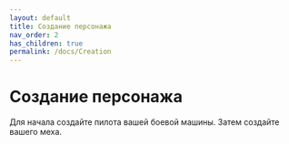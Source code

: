 ```yaml
---
layout: default
title: Создание персонажа
nav_order: 2
has_children: true
permalink: /docs/Creation
---
```


# Создание персонажа

Для начала создайте пилота вашей боевой машины. Затем создайте вашего меха.